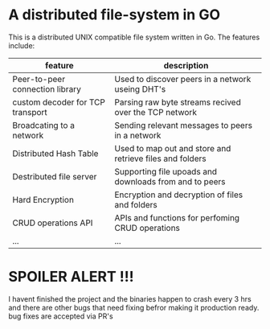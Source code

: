 ﻿# A distributed file-system in GO

This is a distributed UNIX compatible file system written in Go. The features include: 

| feature | description |
|---|---|
| Peer-to-peer connection library | Used to discover peers in a network useing DHT's| 
| custom decoder for TCP transport | Parsing raw byte streams recived over the TCP network |
| Broadcating to a network | Sending relevant messages to peers in a network |
| Distributed Hash Table | Used to map out and store and retrieve files and folders |
| Destributed file server | Supporting file upoads and downloads from and to peers |
| Hard Encryption | Encryption and decryption of files and folders |
| CRUD operations API| APIs and functions for perfoming CRUD operations | 
| ... | ... |


# SPOILER ALERT !!!

I havent finished the project and the binaries happen to crash every 3 hrs and there are other bugs that need
fixing befror making it production ready. bug fixes are accepted via PR's
